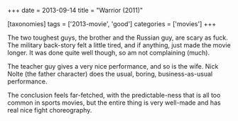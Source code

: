 +++
date = 2013-09-14
title = "Warrior (2011)"

[taxonomies]
tags = ['2013-movie', 'good']
categories = ['movies']
+++

The two toughest guys, the brother and the Russian guy, are scary as
fuck. The military back-story felt a little tired, and if anything, just
made the movie longer. It was done quite well though, so am not
complaining (much).

The teacher guy gives a very nice performance, and so is the wife. Nick
Nolte (the father character) does the usual, boring, business-as-usual
performance.

The conclusion feels far-fetched, with the predictable-ness that is all
too common in sports movies, but the entire thing is very well-made and
has real nice fight choreography.
